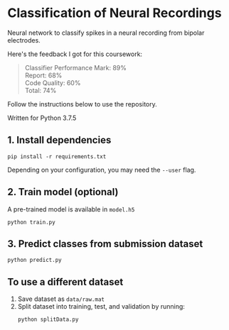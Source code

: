 # Classification of Neural Recordings
Neural network to classify spikes in a neural recording from bipolar electrodes.

Here's the feedback I got for this coursework:

> Classifier Performance Mark: 89%  
> Report: 68%  
> Code Quality: 60%  
> Total: 74%

Follow the instructions below to use the repository.

Written for Python 3.7.5

## 1. Install dependencies
``` shell
pip install -r requirements.txt
```
Depending on your configuration, you may need the `--user` flag.
## 2. Train model (optional)
A pre-trained model is available in `model.h5`
``` shell
python train.py
```
## 3. Predict classes from submission dataset
``` shell
python predict.py
```

## To use a different dataset
1. Save dataset as `data/raw.mat`
2. Split dataset into training, test, and validation by running:
    ``` shell
    python splitData.py
    ```
